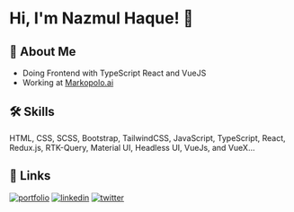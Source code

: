 # Hi, I'm Nazmul Haque! 👋


## 🚀 About Me

 - Doing Frontend with TypeScript React and VueJS 
 - Working at [Markopolo.ai]((https://www.markopolo.ai/))




## 🛠 Skills
HTML, CSS, SCSS, Bootstrap, TailwindCSS, JavaScript, TypeScript, React, Redux.js, RTK-Query, Material UI, Headless UI, VueJs, and VueX...


## 🔗 Links
[![portfolio](https://img.shields.io/badge/my_portfolio-000?style=for-the-badge&logo=ko-fi&logoColor=white)](https://dev-nazu.netlify.app)
[![linkedin](https://img.shields.io/badge/linkedin-0A66C2?style=for-the-badge&logo=linkedin&logoColor=white)](https://www.linkedin.com/in/bpinazmul18/)
[![twitter](https://img.shields.io/badge/twitter-1DA1F2?style=for-the-badge&logo=twitter&logoColor=white)](https://twitter.com/devnazmul20)
